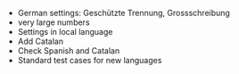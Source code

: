 - German settings: Geschützte Trennung, Grossschreibung
- very large numbers
- Settings in local language
- Add Catalan
- Check Spanish and Catalan
- Standard test cases for new languages


